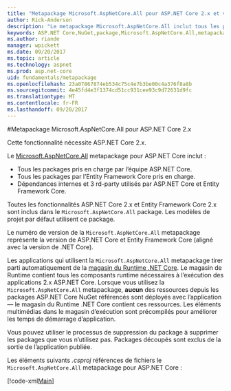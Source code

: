 ```yaml
---
title: "Metapackage Microsoft.AspNetCore.All pour ASP.NET Core 2.x et versions ultérieures"
author: Rick-Anderson
description: "Le metapackage Microsoft.AspNetCore.All inclut tous les packages ASP.NET Core et Entity Framework Core, ainsi que leurs dépendances."
keywords: ASP.NET Core,NuGet,package,Microsoft.AspNetCore.All,metapackage
ms.author: riande
manager: wpickett
ms.date: 09/20/2017
ms.topic: article
ms.technology: aspnet
ms.prod: asp.net-core
uid: fundamentals/metapackage
ms.openlocfilehash: 23a07867874eb534c75c4e7b3be00c4a376f8a8b
ms.sourcegitcommit: 4e45fd4e3f1374cd51cc931cee93c9d72631d9fc
ms.translationtype: MT
ms.contentlocale: fr-FR
ms.lasthandoff: 09/20/2017
---
```

#<a name="microsoftaspnetcoreall-metapackage-for-aspnet-core-2x"></a>Metapackage Microsoft.AspNetCore.All pour ASP.NET Core 2.x

Cette fonctionnalité nécessite ASP.NET Core 2.x.

Le [Microsoft.AspNetCore.All](https://www.nuget.org/packages/Microsoft.AspNetCore.All) metapackage pour ASP.NET Core inclut :

* Tous les packages pris en charge par l’équipe ASP.NET Core.
* Tous les packages par l’Entity Framework Core pris en charge. 
* Dépendances internes et 3 rd-party utilisés par ASP.NET Core et Entity Framework Core. 

Toutes les fonctionnalités ASP.NET Core 2.x et Entity Framework Core 2.x sont inclus dans le `Microsoft.AspNetCore.All` package. Les modèles de projet par défaut utilisent ce package.

Le numéro de version de la `Microsoft.AspNetCore.All` metapackage représente la version de ASP.NET Core et Entity Framework Core (aligné avec la version de .NET Core).

Les applications qui utilisent la `Microsoft.AspNetCore.All` metapackage tirer parti automatiquement de la [magasin du Runtime .NET Core](https://docs.microsoft.com/dotnet/core/deploying/runtime-store). Le magasin de Runtime contient tous les composants runtime nécessaires à l’exécution des applications 2.x ASP.NET Core. Lorsque vous utilisez la `Microsoft.AspNetCore.All` metapackage, **aucun** des ressources depuis les packages ASP.NET Core NuGet référencés sont déployés avec l’application &mdash; le magasin du Runtime .NET Core contient ces ressources. Les éléments multimédias dans le magasin d’exécution sont précompilés pour améliorer les temps de démarrage d’application.

Vous pouvez utiliser le processus de suppression du package à supprimer les packages que vous n’utilisez pas. Packages découpés sont exclus de la sortie de l’application publiée.

Les éléments suivants *.csproj* références de fichiers le `Microsoft.AspNetCore.All` metapackage pour ASP.NET Core :

[!code-xml[Main](..\mvc\views\view-compilation\sample\MvcRazorCompileOnPublish2.csproj?highlight=9)]
